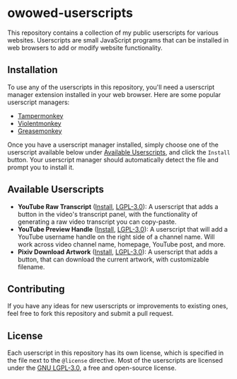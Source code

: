 # owowed-userscripts

This repository contains a collection of my public userscripts for various websites. Userscripts are small JavaScript programs that can be installed in web browsers to add or modify website functionality.

## Installation

To use any of the userscripts in this repository, you'll need a userscript manager extension installed in your web browser. Here are some popular userscript managers:
- [Tampermonkey](https://www.tampermonkey.net/)
- [Violentmonkey](https://violentmonkey.github.io/)
- [Greasemonkey](https://www.greasespot.net/)

Once you have a userscript manager installed, simply choose one of the userscript available below under [Available Userscripts](#available-userscripts), and click the `Install` button. Your userscript manager should automatically detect the file and prompt you to install it.

## Available Userscripts

- **YouTube Raw Transcript** ([Install][ytrt-install], [LGPL-3.0][LGPL3]): A userscript that adds a button in the video's transcript panel, with the functionality of generating a raw video transcript you can copy-paste.
- **YouTube Preview Handle** ([Install][ytph-install], [LGPL-3.0][LGPL3]): A userscript that will add a YouTube username handle on the right side of a channel name. Will work across video channel name, homepage, YouTube post, and more.
- **Pixiv Download Artwork** ([Install][pda-install], [LGPL-3.0][LGPL3]): A userscript that adds a button, that can download the current artwork, with customizable filename.

[LGPL3]: https://github.com/owowed/owowed-userscripts/raw/main/LICENSE.LGPL-3.txt
[ytrt-install]: https://github.com/owowed/owowed-userscripts/raw/main/youtube-raw-transcript.user.js
[ytph-install]: https://github.com/owowed/owowed-userscripts/raw/main/youtube-preview-handle.user.js
[pda-install]: https://github.com/owowed/owowed-userscripts/raw/main/pixiv-download-artwork.user.js

## Contributing

If you have any ideas for new userscripts or improvements to existing ones, feel free to fork this repository and submit a pull request.

## License

Each userscript in this repository has its own license, which is specified in the file next to the `@license` directive. Most of the userscripts are licensed under the [GNU LGPL-3.0](https://www.gnu.org/licenses/lgpl-3.0.en.html), a free and open-source license.
